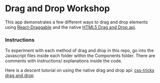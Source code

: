# Drag and Drop Workshop

This app demonstrates a few different ways to drag and drop elements using [React-Draggable](https://github.com/mzabriskie/react-draggable) and the native [HTML5 Drag and Drop api](https://developer.mozilla.org/en-US/docs/Web/API/HTML_Drag_and_Drop_API).

### Instructions

To experiment with each method of drag and drop in this repo, go into the Javascript files inside each folder within the Components folder. There are comments with instructions/ explanations inside the code.

Here is a descent tutorial on using the native drag and drop api: [css-tricks drag and drop](https://css-tricks.com/creating-a-parking-game-with-the-html-drag-and-drop-api/)

